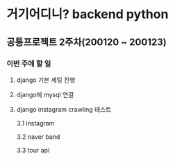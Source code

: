# 거기어디니? backend python

## 공통프로젝트 2주차(200120 ~ 200123)

### 이번 주에 할 일

1. django 기본 세팅 진행

2. django에 mysql 연결

3. django instagram crawling 테스트

   3.1 instagram

   3.2 naver band

   3.3 tour api
